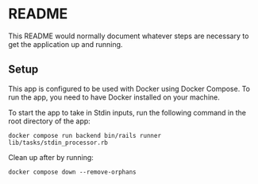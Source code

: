 # README

This README would normally document whatever steps are necessary to get the
application up and running.

## Setup
This app is configured to be used with Docker using Docker Compose. To run the app, you need to have Docker installed on your machine.

To start the app to take in Stdin inputs, run the following command in the root directory of the app:

```
docker compose run backend bin/rails runner lib/tasks/stdin_processor.rb
```

Clean up after by running:

```
docker compose down --remove-orphans
```
